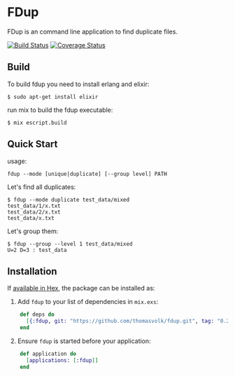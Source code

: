 # FDup

FDup is an command line application to find duplicate files.

[![Build Status](https://travis-ci.org/thomasvolk/fdup.svg?branch=master)](https://travis-ci.org/thomasvolk/fdup)
[![Coverage Status](https://coveralls.io/repos/github/thomasvolk/fdup/badge.svg?branch=master)](https://coveralls.io/github/thomasvolk/fdup?branch=master)

## Build

To build fdup you need to install erlang and elixir:

    $ sudo apt-get install elixir

run mix to build the fdup executable:

    $ mix escript.build

## Quick Start

usage:

    fdup --mode [unique|duplicate] [--group level] PATH

Let's find all duplicates:

    $ fdup --mode duplicate test_data/mixed
    test_data/1/x.txt
    test_data/2/x.txt
    test_data/x.txt

Let's group them:

    $ fdup --group --level 1 test_data/mixed
    U=2 D=3 : test_data

## Installation

If [available in Hex](https://hex.pm/docs/publish), the package can be installed as:

  1. Add `fdup` to your list of dependencies in `mix.exs`:

```elixir
    def deps do
      [{:fdup, git: "https://github.com/thomasvolk/fdup.git", tag: "0.2"}]
    end
```

  2. Ensure `fdup` is started before your application:

```elixir
    def application do
      [applications: [:fdup]]
    end
```
